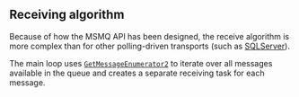 ## Receiving algorithm

Because of how the MSMQ API has been designed, the receive algorithm is more complex than for other polling-driven transports (such as [SQLServer](/nservicebus/sqlserver/)).

The main loop uses [`GetMessageEnumerator2`](https://msdn.microsoft.com/en-us/library/system.messaging.messagequeue.getmessageenumerator2) to iterate over all messages available in the queue and creates a separate receiving task for each message.
